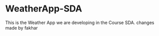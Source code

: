 # WeatherApp-SDA
This is the Weather App we are developing in the Course SDA.
changes made by fakhar